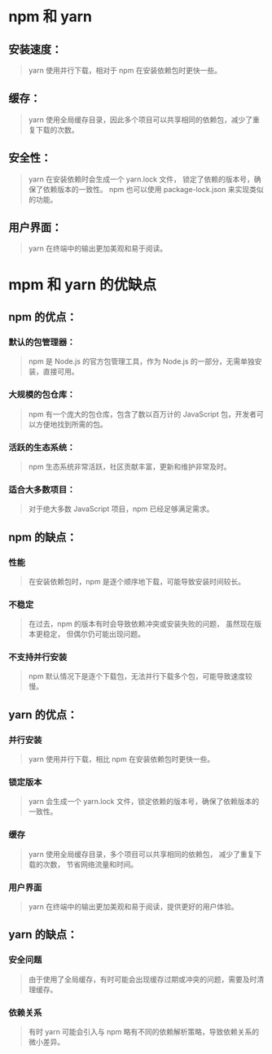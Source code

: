 
# npm 和 yarn

## 安装速度：
> yarn 使用并行下载，相对于 npm 在安装依赖包时更快一些。

## 缓存：
> yarn 使用全局缓存目录，因此多个项目可以共享相同的依赖包，减少了重复下载的次数。

## 安全性：
> yarn 在安装依赖时会生成一个 yarn.lock 文件，
> 锁定了依赖的版本号，确保了依赖版本的一致性。
> npm 也可以使用 package-lock.json 来实现类似的功能。

## 用户界面：
> yarn 在终端中的输出更加美观和易于阅读。

# mpm 和 yarn 的优缺点

## npm 的优点：

### 默认的包管理器：
>npm 是 Node.js 的官方包管理工具，作为 Node.js 的一部分，无需单独安装，直接可用。

### 大规模的包仓库：
> npm 有一个庞大的包仓库，包含了数以百万计的 JavaScript 包，开发者可以方便地找到所需的包。

### 活跃的生态系统：
> npm 生态系统非常活跃，社区贡献丰富，更新和维护非常及时。

### 适合大多数项目：
> 对于绝大多数 JavaScript 项目，npm 已经足够满足需求。

## npm 的缺点：

###  性能
> 在安装依赖包时，npm 是逐个顺序地下载，可能导致安装时间较长。

### 不稳定
> 在过去，npm 的版本有时会导致依赖冲突或安装失败的问题，
> 虽然现在版本更稳定， 但偶尔仍可能出现问题。

### 不支持并行安装
> npm 默认情况下是逐个下载包，无法并行下载多个包，可能导致速度较慢。

## yarn 的优点：

### 并行安装
> yarn 使用并行下载，相比 npm 在安装依赖包时更快一些。

### 锁定版本
> yarn 会生成一个 yarn.lock 文件，锁定依赖的版本号，确保了依赖版本的一致性。

### 缓存
> yarn 使用全局缓存目录，多个项目可以共享相同的依赖包，
> 减少了重复下载的次数， 节省网络流量和时间。

### 用户界面
> yarn 在终端中的输出更加美观和易于阅读，提供更好的用户体验。

## yarn 的缺点：

###  安全问题
> 由于使用了全局缓存，有时可能会出现缓存过期或冲突的问题，需要及时清理缓存。

### 依赖关系
>有时 yarn 可能会引入与 npm 略有不同的依赖解析策略，导致依赖关系的微小差异。